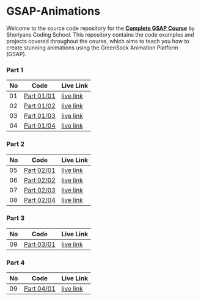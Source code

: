 # GSAP-Animations

Welcome to the source code repository for the [**Complete GSAP Course**](https://www.youtube.com/playlist?list=PLbtI3_MArDOnIIJxB6xFtpnhM0wTwz0x6) by Sheriyans Coding School. This
repository contains the code examples and projects covered throughout the course, which aims to teach you how to create
stunning animations using the GreenSock Animation Platform (GSAP).

### Part 1

| No | Code                                                                                          | Live Link                                                                                    |
|----|-----------------------------------------------------------------------------------------------|----------------------------------------------------------------------------------------------|
| 01 | [Part 01/01](https://github.com/RanitManik/GSAP-Animations/tree/main/Part%2001/practice%2001) | [live link](https://ranitmanik.github.io/GSAP-Animations/Part%2001/practice%2001/index.html) |
| 02 | [Part 01/02](https://github.com/RanitManik/GSAP-Animations/tree/main/Part%2001/practice%2002) | [live link](https://ranitmanik.github.io/GSAP-Animations/Part%2001/practice%2002/index.html) |
| 03 | [Part 01/03](https://github.com/RanitManik/GSAP-Animations/tree/main/Part%2001/practice%2003) | [live link](https://ranitmanik.github.io/GSAP-Animations/Part%2001/practice%2003/index.html) |
| 04 | [Part 01/04](https://github.com/RanitManik/GSAP-Animations/tree/main/Part%2001/practice%2004) | [live link](https://ranitmanik.github.io/GSAP-Animations/Part%2001/practice%2004/index.html) |

### Part 2

| No | Code                                                                                          | Live Link                                                                                    |
|----|-----------------------------------------------------------------------------------------------|----------------------------------------------------------------------------------------------|
| 05 | [Part 02/01](https://github.com/RanitManik/GSAP-Animations/tree/main/Part%2002/practice%2001) | [live link](https://ranitmanik.github.io/GSAP-Animations/Part%2002/practice%2001/index.html) |
| 06 | [Part 02/02](https://github.com/RanitManik/GSAP-Animations/tree/main/Part%2002/practice%2002) | [live link](https://ranitmanik.github.io/GSAP-Animations/Part%2002/practice%2002/index.html) |
| 07 | [Part 02/03](https://github.com/RanitManik/GSAP-Animations/tree/main/Part%2002/practice%2003) | [live link](https://ranitmanik.github.io/GSAP-Animations/Part%2002/practice%2003/index.html) |
| 08 | [Part 02/04](https://github.com/RanitManik/GSAP-Animations/tree/main/Part%2002/practice%2004) | [live link](https://ranitmanik.github.io/GSAP-Animations/Part%2002/practice%2004/index.html) |

### Part 3

| No | Code                                                                            | Live Link                                                                      |
|----|---------------------------------------------------------------------------------|--------------------------------------------------------------------------------|
| 09 | [Part 03/01](https://github.com/RanitManik/GSAP-Animations/tree/main/Part%2003) | [live link](https://ranitmanik.github.io/GSAP-Animations/Part%2003/index.html) |

### Part 4

| No | Code                                                                            | Live Link                                                                      |
|----|---------------------------------------------------------------------------------|--------------------------------------------------------------------------------|
| 09 | [Part 04/01](https://github.com/RanitManik/GSAP-Animations/tree/main/Part%2004) | [live link](https://ranitmanik.github.io/GSAP-Animations/Part%2004/index.html) |
